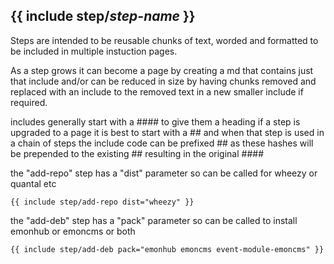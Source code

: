 {{ include step/*step-name* }}
-------------------------------
Steps are intended to be reusable chunks of text, worded and formatted to be included in multiple instuction pages.



As a step grows it can become a page by creating a md that contains just that include and/or can be reduced in size by having chunks removed and replaced with an include to the removed text in a new smaller include if required.

includes generally start with a #### to give them a heading if a step is upgraded to a page it is best to start with a ## and when that step is used in a chain of steps the include code can be prefixed ## as these hashes will be prepended to the existing ## resulting in the original ####

the "add-repo" step has a "dist" parameter so can be called for wheezy or quantal etc

    {{ include step/add-repo dist="wheezy" }}

the "add-deb" step has a "pack" parameter so can be called to install emonhub or emoncms or both

    {{ include step/add-deb pack="emonhub emoncms event-module-emoncms" }}
